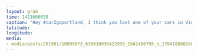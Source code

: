 ```yaml
---
layout: gram
time: 1421666638
caption: "Hey #car2goportland, I think you lost one of your cars in Vienna. Want me to bring it back for you? ;)"
latitude: 
longitude: 
media:
- media/posts/201501/10899073_636810936422939_1941466795_n_17841888028000351.jpg
---
```

